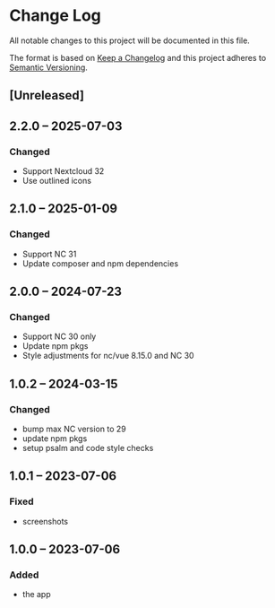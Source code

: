 # Change Log
All notable changes to this project will be documented in this file.

The format is based on [Keep a Changelog](http://keepachangelog.com/)
and this project adheres to [Semantic Versioning](http://semver.org/).

## [Unreleased]

## 2.2.0 – 2025-07-03

### Changed

- Support Nextcloud 32
- Use outlined icons

## 2.1.0 – 2025-01-09

### Changed

- Support NC 31
- Update composer and npm dependencies

## 2.0.0 – 2024-07-23

### Changed

- Support NC 30 only
- Update npm pkgs
- Style adjustments for nc/vue 8.15.0 and NC 30

## 1.0.2 – 2024-03-15

### Changed

- bump max NC version to 29
- update npm pkgs
- setup psalm and code style checks

## 1.0.1 – 2023-07-06

### Fixed

- screenshots

## 1.0.0 – 2023-07-06
### Added
* the app
